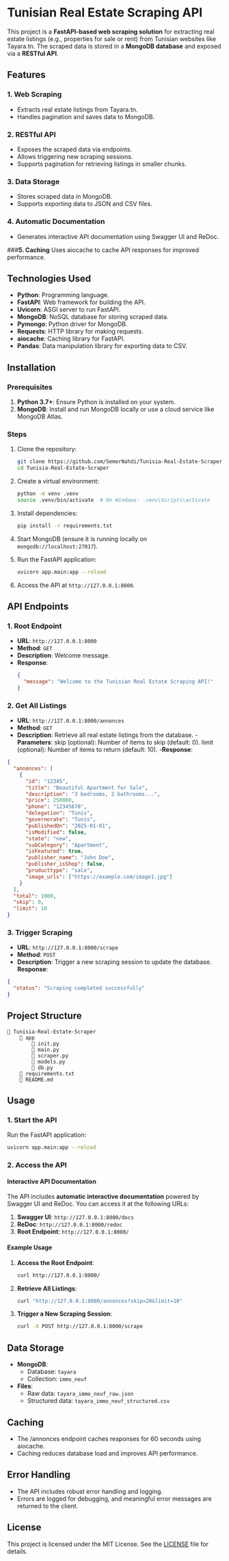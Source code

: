 # **Tunisian Real Estate Scraping API**

This project is a **FastAPI-based web scraping solution** for extracting real estate listings (e.g., properties for sale or rent) from Tunisian websites like Tayara.tn. The scraped data is stored in a **MongoDB database** and exposed via a **RESTful API**.

## **Features**

### **1. Web Scraping**

- Extracts real estate listings from Tayara.tn.
- Handles pagination and saves data to MongoDB.

### **2. RESTful API**

- Exposes the scraped data via endpoints.
- Allows triggering new scraping sessions.
- Supports pagination for retrieving listings in smaller chunks.

### **3. Data Storage**

- Stores scraped data in MongoDB.
- Supports exporting data to JSON and CSV files.

### **4. Automatic Documentation**

- Generates interactive API documentation using Swagger UI and ReDoc.

###**5. Caching**
Uses aiocache to cache API responses for improved performance.

## **Technologies Used**

- **Python**: Programming language.
- **FastAPI**: Web framework for building the API.
- **Uvicorn**: ASGI server to run FastAPI.
- **MongoDB**: NoSQL database for storing scraped data.
- **Pymongo**: Python driver for MongoDB.
- **Requests**: HTTP library for making requests.
- **aiocache**: Caching library for FastAPI.
- **Pandas**: Data manipulation library for exporting data to CSV.

## **Installation**

### **Prerequisites**

1. **Python 3.7+**: Ensure Python is installed on your system.
2. **MongoDB**: Install and run MongoDB locally or use a cloud service like MongoDB Atlas.

### **Steps**

1. Clone the repository:

   ```bash
   git clone https://github.com/SemerNahdi/Tunisia-Real-Estate-Scraper.git
   cd Tunisia-Real-Estate-Scraper
   ```

2. Create a virtual environment:

   ```bash
   python -m venv .venv
   source .venv/bin/activate  # On Windows: .venv\Scripts\activate
   ```

3. Install dependencies:

   ```bash
   pip install -r requirements.txt
   ```

4. Start MongoDB (ensure it is running locally on `mongodb://localhost:27017`).

5. Run the FastAPI application:

   ```bash
   uvicorn app.main:app --reload
   ```

6. Access the API at `http://127.0.0.1:8000`.

## **API Endpoints**

### **1. Root Endpoint**

- **URL**: `http://127.0.0.1:8000`
- **Method**: `GET`
- **Description**: Welcome message.
- **Response**:
  ```json
  {
    "message": "Welcome to the Tunisian Real Estate Scraping API!"
  }
  ```

### **2. Get All Listings**

- **URL**: `http://127.0.0.1:8000/annonces`
- **Method**: `GET`
- **Description**: Retrieve all real estate listings from the database.
-**Parameters**:
      skip (optional): Number of items to skip (default: 0).
      limit (optional): Number of items to return (default: 10).
-**Response**:

```json
{
  "annonces": [
    {
      "id": "12345",
      "title": "Beautiful Apartment for Sale",
      "description": "3 bedrooms, 2 bathrooms...",
      "price": 250000,
      "phone": "12345678",
      "delegation": "Tunis",
      "governorate": "Tunis",
      "publishedOn": "2025-01-01",
      "isModified": false,
      "state": "new",
      "subCategory": "Apartment",
      "isFeatured": true,
      "publisher_name": "John Doe",
      "publisher_isShop": false,
      "producttype": "sale",
      "image_urls": ["https://example.com/image1.jpg"]
    }
  ],
  "total": 1000,
  "skip": 0,
  "limit": 10
}
```

### **3. Trigger Scraping**

- **URL**: `http://127.0.0.1:8000/scrape`
- **Method**: `POST`
- **Description**: Trigger a new scraping session to update the database.
  **Response**:

```json
{
  "status": "Scraping completed successfully"
}
```

## **Project Structure**

```
📂 Tunisia-Real-Estate-Scraper
    📂 app
        📄 init.py
        📄 main.py
        📄 scraper.py
        📄 models.py
        📄 db.py
    📄 requirements.txt
    📄 README.md

```

## **Usage**

### **1. Start the API**

Run the FastAPI application:

```bash
uvicorn app.main:app --reload
```

### **2. Access the API**

#### **Interactive API Documentation**

The API includes **automatic interactive documentation** powered by Swagger UI and ReDoc. You can access it at the following URLs:

1. **Swagger UI**: `http://127.0.0.1:8000/docs`
2. **ReDoc**: `http://127.0.0.1:8000/redoc`
3. **Root Endpoint**: `http://127.0.0.1:8000/`

#### **Example Usage**

1. **Access the Root Endpoint**:

   ```bash
   curl http://127.0.0.1:8000/
   ```

2. **Retrieve All Listings**:

   ```bash
   curl "http://127.0.0.1:8000/annonces?skip=20&limit=10"
   ```

3. **Trigger a New Scraping Session**:
   ```bash
   curl -X POST http://127.0.0.1:8000/scrape
   ```

## **Data Storage**

- **MongoDB**:
  - Database: `tayara`
  - Collection: `immo_neuf`
- **Files**:
  - Raw data: `tayara_immo_neuf_raw.json`
  - Structured data: `tayara_immo_neuf_structured.csv`
## **Caching**

   - The /annonces endpoint caches responses for 60 seconds using aiocache.
   - Caching reduces database load and improves API performance.

## **Error Handling**
   - The API includes robust error handling and logging.
   - Errors are logged for debugging, and meaningful error messages are returned to the client.

## **License**

This project is licensed under the MIT License. See the [LICENSE](LICENSE) file for details.

